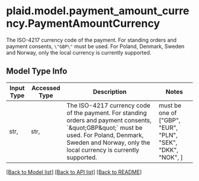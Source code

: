 # plaid.model.payment_amount_currency.PaymentAmountCurrency

The ISO-4217 currency code of the payment. For standing orders and payment consents, `\"GBP\"` must be used. For Poland, Denmark, Sweden and Norway, only the local currency is currently supported.

## Model Type Info
Input Type | Accessed Type | Description | Notes
------------ | ------------- | ------------- | -------------
str,  | str,  | The ISO-4217 currency code of the payment. For standing orders and payment consents, &#x60;\&quot;GBP\&quot;&#x60; must be used. For Poland, Denmark, Sweden and Norway, only the local currency is currently supported. | must be one of ["GBP", "EUR", "PLN", "SEK", "DKK", "NOK", ] 

[[Back to Model list]](../../README.md#documentation-for-models) [[Back to API list]](../../README.md#documentation-for-api-endpoints) [[Back to README]](../../README.md)

